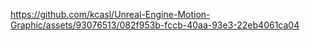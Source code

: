 

https://github.com/kcasl/Unreal-Engine-Motion-Graphic/assets/93076513/082f953b-fccb-40aa-93e3-22eb4061ca04

